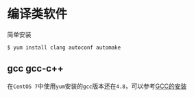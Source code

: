 
# 编译类软件

简单安装

```
$ yum install clang autoconf automake
```

## gcc gcc-c++

在`CentOS 7`中使用`yum`安装的`gcc`版本还在`4.8`，可以参考[GCC的安装](/chapter-started/服务器「必要组建」和「开放端口」/gcc.md)



